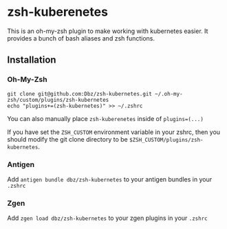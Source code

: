 # zsh-kuberenetes

This is an oh-my-zsh plugin to make working with kubernetes easier. It provides a bunch of bash aliases and zsh functions.

## Installation

### Oh-My-Zsh

```
git clone git@github.com:Dbz/zsh-kubernetes.git ~/.oh-my-zsh/custom/plugins/zsh-kubernetes
echo "plugins+=(zsh-kubernetes)" >> ~/.zshrc
```

You can also manually place `zsh-kuberenetes` inside of `plugins=(...)`

If you have set the `ZSH_CUSTOM` environment variable in your zshrc, then you should modify the git clone directory to be `$ZSH_CUSTOM/plugins/zsh-kubernetes`.

### Antigen

Add `antigen bundle dbz/zsh-kubernetes` to your antigen bundles in your `.zshrc`

### Zgen

Add `zgen load dbz/zsh-kubernetes` to your zgen plugins in your `.zshrc`


